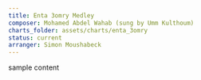```yaml
---
title: Enta 3omry Medley
composer: Mohamed Abdel Wahab (sung by Umm Kulthoum)
charts_folder: assets/charts/enta_3omry
status: current
arranger: Simon Moushabeck
---
```


sample content
